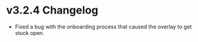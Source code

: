 # v3.2.4 Changelog

* Fixed a bug with the onboarding process that caused the overlay to get stuck open. 
